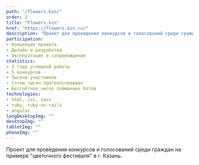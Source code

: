 ```yaml
---
path: "/flowers.kzn/"
order: 2
title: "Flowers.kzn"
href: "https://flowers.kzn.ru/"
description: "Проект для проведения конкурсов и голосований среди граждан на примере `цветочного фестиваля` в г. Казань."
participation:
- Концепция проекта
- Дизайн и разработка
- Эксплуатация и сопровождение
statistics:
- 3 года успешной работы
- 5 конкурсов
- Тысячи участников
- Сотни тысяч проголосовавших
- Бессчётное число пойманных ботов
technologies:
- html, css, sass
- ruby, ruby-on-rails
- angular
longDesktopImg: ""
desktopImg: ""
tabletImg: ""
phoneImg: ""
---
```


Проект для проведения конкурсов и голосований среди граждан на примере \"цветочного фестиваля\" в г. Казань.
